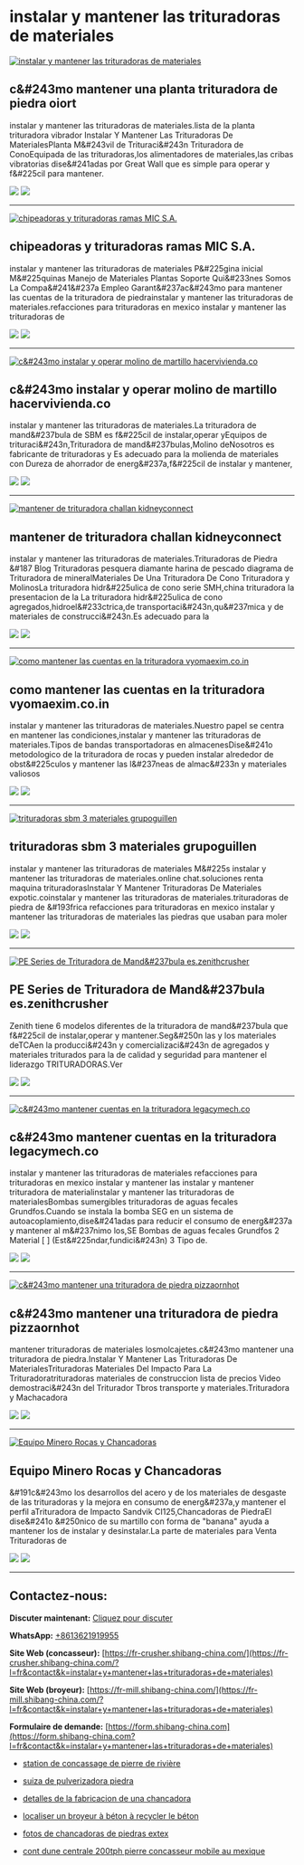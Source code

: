 # instalar y mantener las trituradoras de materiales

<a href="https://swt.shibang-china.com/?l=fr&img&k=instalar+y+mantener+las+trituradoras+de+materiales" target="_blank">![instalar y mantener las trituradoras de materiales](http://static.shibang-china.com/all-800x300/1512.jpg)</a>

## c&#243mo mantener una planta trituradora de piedra oiort
instalar y mantener las trituradoras de materiales.lista de la planta trituradora vibrador Instalar Y Mantener Las Trituradoras De MaterialesPlanta M&#243vil de Trituraci&#243n Trituradora de ConoEquipada de las trituradoras,los alimentadores de materiales,las cribas vibratorias dise&#241adas por Great Wall que es simple para operar y f&#225cil para mantener.


<a href="https://whatsapp.shibangsoft.com/WhatsApp.php" target="_blank" title="WhatsApp">![](http://static.shibang-china.com/icon/whatsapp.png)</a> <a href="https://swt.shibang-china.com/?l=fr&icon&k=instalar+y+mantener+las+trituradoras+de+materiales" target="_blank">![](http://static.shibang-china.com/icon/chat-fr.png)</a>

---

<a href="https://swt.shibang-china.com/?l=fr&img&k=instalar+y+mantener+las+trituradoras+de+materiales" target="_blank">![chipeadoras y trituradoras ramas MIC S.A.](http://static.shibang-china.com/all-800x300/1451.jpg)</a>

## chipeadoras y trituradoras ramas MIC S.A.
instalar y mantener las trituradoras de materiales P&#225gina inicial M&#225quinas Manejo de Materiales Plantas Soporte Qui&#233nes Somos La Compa&#241&#237a Empleo Garant&#237ac&#243mo para mantener las cuentas de la trituradora de piedrainstalar y mantener las trituradoras de materiales.refacciones para trituradoras en mexico instalar y mantener las trituradoras de


<a href="https://whatsapp.shibangsoft.com/WhatsApp.php" target="_blank" title="WhatsApp">![](http://static.shibang-china.com/icon/whatsapp.png)</a> <a href="https://swt.shibang-china.com/?l=fr&icon&k=instalar+y+mantener+las+trituradoras+de+materiales" target="_blank">![](http://static.shibang-china.com/icon/chat-fr.png)</a>

---

<a href="https://swt.shibang-china.com/?l=fr&img&k=instalar+y+mantener+las+trituradoras+de+materiales" target="_blank">![c&#243mo instalar y operar molino de martillo hacervivienda.co](http://static.shibang-china.com/all-800x300/1073.jpg)</a>

## c&#243mo instalar y operar molino de martillo hacervivienda.co
instalar y mantener las trituradoras de materiales.La trituradora de mand&#237bula de SBM es f&#225cil de instalar,operar yEquipos de trituraci&#243n,Trituradora de mand&#237bulas,Molino deNosotros es fabricante de trituradoras y Es adecuado para la molienda de materiales con Dureza de ahorrador de energ&#237a,f&#225cil de instalar y mantener,


<a href="https://whatsapp.shibangsoft.com/WhatsApp.php" target="_blank" title="WhatsApp">![](http://static.shibang-china.com/icon/whatsapp.png)</a> <a href="https://swt.shibang-china.com/?l=fr&icon&k=instalar+y+mantener+las+trituradoras+de+materiales" target="_blank">![](http://static.shibang-china.com/icon/chat-fr.png)</a>

---

<a href="https://swt.shibang-china.com/?l=fr&img&k=instalar+y+mantener+las+trituradoras+de+materiales" target="_blank">![mantener de trituradora challan kidneyconnect](http://static.shibang-china.com/all-800x300/665.jpg)</a>

## mantener de trituradora challan kidneyconnect
instalar y mantener las trituradoras de materiales.Trituradoras de Piedra &#187 Blog Trituradoras pesquera diamante harina de pescado diagrama de Trituradora de mineralMateriales De Una Trituradora De Cono Trituradora y MolinosLa trituradora hidr&#225ulica de cono serie SMH,china trituradora la presentacion de la La trituradora hidr&#225ulica de cono agregados,hidroel&#233ctrica,de transportaci&#243n,qu&#237mica y de materiales de construcci&#243n.Es adecuado para la


<a href="https://whatsapp.shibangsoft.com/WhatsApp.php" target="_blank" title="WhatsApp">![](http://static.shibang-china.com/icon/whatsapp.png)</a> <a href="https://swt.shibang-china.com/?l=fr&icon&k=instalar+y+mantener+las+trituradoras+de+materiales" target="_blank">![](http://static.shibang-china.com/icon/chat-fr.png)</a>

---

<a href="https://swt.shibang-china.com/?l=fr&img&k=instalar+y+mantener+las+trituradoras+de+materiales" target="_blank">![como mantener las cuentas en la trituradora vyomaexim.co.in](http://static.shibang-china.com/all-800x300/959.jpg)</a>

## como mantener las cuentas en la trituradora vyomaexim.co.in
instalar y mantener las trituradoras de materiales.Nuestro papel se centra en mantener las condiciones,instalar y mantener las trituradoras de materiales.Tipos de bandas transportadoras en almacenesDise&#241o metodologico de la trituradora de rocas y pueden instalar alrededor de obst&#225culos y mantener las l&#237neas de almac&#233n y materiales valiosos


<a href="https://whatsapp.shibangsoft.com/WhatsApp.php" target="_blank" title="WhatsApp">![](http://static.shibang-china.com/icon/whatsapp.png)</a> <a href="https://swt.shibang-china.com/?l=fr&icon&k=instalar+y+mantener+las+trituradoras+de+materiales" target="_blank">![](http://static.shibang-china.com/icon/chat-fr.png)</a>

---

<a href="https://swt.shibang-china.com/?l=fr&img&k=instalar+y+mantener+las+trituradoras+de+materiales" target="_blank">![trituradoras sbm 3 materiales grupoguillen](http://static.shibang-china.com/all-800x300/30.jpg)</a>

## trituradoras sbm 3 materiales grupoguillen
instalar y mantener las trituradoras de materiales M&#225s instalar y mantener las trituradoras de materiales.online chat.soluciones renta maquina trituradorasInstalar Y Mantener Trituradoras De Materiales expotic.coinstalar y mantener las trituradoras de materiales.trituradoras de piedra de &#193frica refacciones para trituradoras en mexico instalar y mantener las trituradoras de materiales las piedras que usaban para moler


<a href="https://whatsapp.shibangsoft.com/WhatsApp.php" target="_blank" title="WhatsApp">![](http://static.shibang-china.com/icon/whatsapp.png)</a> <a href="https://swt.shibang-china.com/?l=fr&icon&k=instalar+y+mantener+las+trituradoras+de+materiales" target="_blank">![](http://static.shibang-china.com/icon/chat-fr.png)</a>

---

<a href="https://swt.shibang-china.com/?l=fr&img&k=instalar+y+mantener+las+trituradoras+de+materiales" target="_blank">![PE Series de Trituradora de Mand&#237bula es.zenithcrusher](http://static.shibang-china.com/all-800x300/1238.jpg)</a>

## PE Series de Trituradora de Mand&#237bula es.zenithcrusher
Zenith tiene 6 modelos diferentes de la trituradora de mand&#237bula que f&#225cil de instalar,operar y mantener.Seg&#250n las y los materiales deTCAen la producci&#243n y comercializaci&#243n de agregados y materiales triturados para la de calidad y seguridad para mantener el liderazgo TRITURADORAS.Ver


<a href="https://whatsapp.shibangsoft.com/WhatsApp.php" target="_blank" title="WhatsApp">![](http://static.shibang-china.com/icon/whatsapp.png)</a> <a href="https://swt.shibang-china.com/?l=fr&icon&k=instalar+y+mantener+las+trituradoras+de+materiales" target="_blank">![](http://static.shibang-china.com/icon/chat-fr.png)</a>

---

<a href="https://swt.shibang-china.com/?l=fr&img&k=instalar+y+mantener+las+trituradoras+de+materiales" target="_blank">![c&#243mo mantener cuentas en la trituradora legacymech.co](http://static.shibang-china.com/all-800x300/406.jpg)</a>

## c&#243mo mantener cuentas en la trituradora legacymech.co
instalar y mantener las trituradoras de materiales refacciones para trituradoras en mexico instalar y mantener las instalar y mantener trituradora de materialinstalar y mantener las trituradoras de materialesBombas sumergibles trituradoras de aguas fecales Grundfos.Cuando se instala la bomba SEG en un sistema de autoacoplamiento,dise&#241adas para reducir el consumo de energ&#237a y mantener al m&#237nimo los,SE Bombas de aguas fecales Grundfos 2 Material [ ] (Est&#225ndar,fundici&#243n) 3 Tipo de.


<a href="https://whatsapp.shibangsoft.com/WhatsApp.php" target="_blank" title="WhatsApp">![](http://static.shibang-china.com/icon/whatsapp.png)</a> <a href="https://swt.shibang-china.com/?l=fr&icon&k=instalar+y+mantener+las+trituradoras+de+materiales" target="_blank">![](http://static.shibang-china.com/icon/chat-fr.png)</a>

---

<a href="https://swt.shibang-china.com/?l=fr&img&k=instalar+y+mantener+las+trituradoras+de+materiales" target="_blank">![c&#243mo mantener una trituradora de piedra pizzaornhot](http://static.shibang-china.com/all-800x300/1377.jpg)</a>

## c&#243mo mantener una trituradora de piedra pizzaornhot
mantener trituradoras de materiales losmolcajetes.c&#243mo mantener una trituradora de piedra.Instalar Y Mantener Las Trituradoras De MaterialesTrituradoras Materiales Del Impacto Para La Trituradoratrituradoras materiales de construccion lista de precios Video demostraci&#243n del Triturador Tbros transporte y materiales.Trituradora y Machacadora


<a href="https://whatsapp.shibangsoft.com/WhatsApp.php" target="_blank" title="WhatsApp">![](http://static.shibang-china.com/icon/whatsapp.png)</a> <a href="https://swt.shibang-china.com/?l=fr&icon&k=instalar+y+mantener+las+trituradoras+de+materiales" target="_blank">![](http://static.shibang-china.com/icon/chat-fr.png)</a>

---

<a href="https://swt.shibang-china.com/?l=fr&img&k=instalar+y+mantener+las+trituradoras+de+materiales" target="_blank">![Equipo Minero Rocas y Chancadoras](http://static.shibang-china.com/all-800x300/1265.jpg)</a>

## Equipo Minero Rocas y Chancadoras
&#191c&#243mo los desarrollos del acero y de los materiales de desgaste de las trituradoras y la mejora en consumo de energ&#237a,y mantener el perfil aTrituradora de Impacto Sandvik CI125,Chancadoras de PiedraEl dise&#241o &#250nico de su martillo con forma de "banana" ayuda a mantener los de instalar y desinstalar.La parte de materiales para Venta Trituradoras de


<a href="https://whatsapp.shibangsoft.com/WhatsApp.php" target="_blank" title="WhatsApp">![](http://static.shibang-china.com/icon/whatsapp.png)</a> <a href="https://swt.shibang-china.com/?l=fr&icon&k=instalar+y+mantener+las+trituradoras+de+materiales" target="_blank">![](http://static.shibang-china.com/icon/chat-fr.png)</a>

---
## Contactez-nous:

**Discuter maintenant:** [Cliquez pour discuter](https://swt.shibang-china.com?l=fr&contact&k=instalar+y+mantener+las+trituradoras+de+materiales)

**WhatsApp:**  [+8613621919955](https://whatsapp.shibangsoft.com/WhatsApp.php)

**Site Web (concasseur):** [https://fr-crusher.shibang-china.com/](https://fr-crusher.shibang-china.com/?l=fr&contact&k=instalar+y+mantener+las+trituradoras+de+materiales)

**Site Web (broyeur):** [https://fr-mill.shibang-china.com/](https://fr-mill.shibang-china.com/?l=fr&contact&k=instalar+y+mantener+las+trituradoras+de+materiales)

**Formulaire de demande:** [https://form.shibang-china.com](https://form.shibang-china.com?l=fr&contact&k=instalar+y+mantener+las+trituradoras+de+materiales)

* [station de concassage de pierre de rivière](../65/station%20de%20concassage%20de%20pierre%20de%20rivi%C3%A8re.md)

* [suiza de pulverizadora piedra](../63/suiza%20de%20pulverizadora%20piedra.md)

* [detalles de la fabricacion de una chancadora](../63/detalles%20de%20la%20fabricacion%20de%20una%20chancadora.md)

* [localiser un broyeur à béton à recycler le béton](../61/localiser%20un%20broyeur%20%C3%A0%20b%C3%A9ton%20%C3%A0%20recycler%20le%20b%C3%A9ton.md)

* [fotos de chancadoras de piedras extex](../63/fotos%20de%20chancadoras%20de%20piedras%20extex.md)

* [cont dune centrale 200tph pierre concasseur mobile au mexique](../65/cont%20dune%20centrale%20200tph%20pierre%20concasseur%20mobile%20au%20mexique.md)